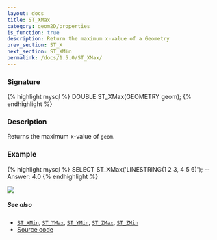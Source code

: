 ```yaml
---
layout: docs
title: ST_XMax
category: geom2D/properties
is_function: true
description: Return the maximum x-value of a Geometry
prev_section: ST_X
next_section: ST_XMin
permalink: /docs/1.5.0/ST_XMax/
---
```


### Signature

{% highlight mysql %}
DOUBLE ST_XMax(GEOMETRY geom);
{% endhighlight %}

### Description

Returns the maximum x-value of `geom`.

### Example

{% highlight mysql %}
SELECT ST_XMax('LINESTRING(1 2 3, 4 5 6)');
-- Answer:    4.0
{% endhighlight %}

<img class="displayed" src="../ST_XMax.png"/>

##### See also

* [`ST_XMin`](../ST_XMin), [`ST_YMax`](../ST_YMax), [`ST_YMin`](../ST_YMin), [`ST_ZMax`](../ST_ZMax), [`ST_ZMin`](../ST_ZMin)
* <a href="https://github.com/orbisgis/h2gis/blob/master/h2gis-functions/src/main/java/org/h2gis/functions/spatial/properties/ST_XMax.java" target="_blank">Source code</a>
